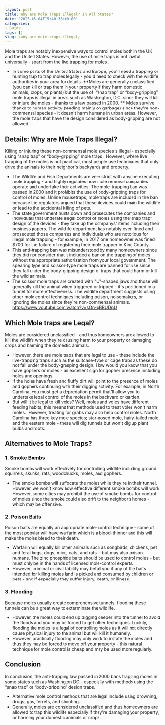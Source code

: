```yaml
---
layout: post
title: Why are Mole Traps Illegal? In All States?
date: '2025-05-04T15:40:36+00:00'
categories:
- Guide
tags: []
slug: /why-are-mole-traps-illegal/
---
```


Mole traps are notably inexpensive ways to control moles both in the UK and the United States. However, the use of mole traps is not lawful universally - apart from the
[live trapping for moles](https://pestpolicy.com/best-mole-traps/)
.
- In some parts of the United States and Europe, you'll need a trapping or hunting trap to trap moles legally - you'd need to check with the wildlife authorities in your area for details.
**Moles are generally unclassified (you can kill or trap them in your property if they harm domestic animals, crops, or plants) but the use of  “snap trap” or “body-gripping” mole traps is illegal in areas such as Washington, D.C. since they will kill or injure the moles - thanks to a law passed in 2000. **
Moles survive thanks to human activity (feeding mainly on garbage) since they're non-commensal species - it doesn't harm humans in urban areas. However, the mole traps that have the design considered as
body-gripping are not allowed.
## Details: Why are Mole Traps Illegal?
Killing or injuring these non-commensal mole species s illegal - especially using
“snap trap” or “body-gripping” mole traps
. However, where live trapping of the moles is not practical, most people use techniques that only drive the animals to their neighbor's backyards and property.
- The Wildlife and Fish Departments are very strict with anyone executing mole trapping - and highly regulates how mole removal companies operate and undertake their activities.
The mole-trapping ban was passed in 2000 and it prohibits the use of body-gripping traps for control of moles. Unline mousetraps, mole traps are included in the ban because the regulators argued that these devices could main the wildlife or lead to the accidental killing of pets.
- The state government hunts down and prosecutes the companies and individuals that underate illegal control of moles using the“snap trap” design of the devices - they take up the companys' items including their business papers.
The wildlife department has notably even fined and prosecuted those companies and individuals who are notorious for illegal mole trapping - for example, in 2017, one homeowner was fined $700 for the failure of registering their mole trapper in King County.
- This anti-trapping ban was misunderstood by many homeowners since they did not consider that it included a ban on the trapping of moles without the appropriate authorization from your local government.
The spearing type and scissor-type mole traps are banned for use since they fall under the body-gripping design of traps that could harm or kill the wild animals.
- The scissor mole traps are created with "U"-shaped jaws and those will generally kill the animal when triggered or tripped - it's positioned in a tunnel for more effectiveness.
The wildlife department suggests using other mole control techniques including poison, noisemakers, or ignoring the moles since they're non-commensal animals.
https://www.youtube.com/watch?v=sOn-qBRUDpU
## Which Mole traps are Legal?
Moles are considered unclassified - and thus homeowners are allowed to kill the wildlife when they're causing harm to your property or damaging crops and harming the domestic animals.
- However, there are mole traps that are legal to use - these include the live-trapping traps such as the suitcase-type or cage traps as these do not fall under the body-grasping design.
How would you know that you have gophers or moles - an excellent sign for gopher presence including holes and openings.
- If the holes have fresh and fluffy dirt will point to the presence of moles and gophers continuing with their digging activity.
For example, in North Carolina, you must get a depredation permit that'll allow you to undertake legal control of the moles in the backyard or garden.
- But will it be legal to kill voles? Well, moles and voles have different feeding habits; this means that methods used to treat voles won't harm moles.  However, treating for grabs may also help control moles.
North Carolina has three key mole species; star-nosed mole, hairy-tailed mole, and the eastern mole - these will dig tunnels but won't dig up plant bulbs and roots.
## Alternatives to Mole Traps?
### 1. Smoke Bombs
Smoke bombs will work effectively for controlling wildlife including
ground squirrels, skunks, rats, woodchucks, moles, and gophers.
- The smoke bombs will suffocate the moles while they're in their tunnel. However, we won't know how effective different smoke bombs will work
However, some cities may prohibit the use of smoke bombs for control of moles since the smoke could also drift to the neighbor’s homes - which may be offensive.
### 2. Poison Baits
Poison baits are equally an appropriate mole-control technique - some of the most popular will have warfarin which is a blood-thinner and this will make the moles bleed to their death.
- Warfarin will equally kill other animals such as songbirds, chickens, pet and feral hogs, dogs, mice, cats, and rats  - but may also poison humans.
The zinc phosphide baits should be used to control moles - but must only be in the hands of licensed mole-control experts.
- However, criminal or civil liability may befall you if any of the baits intended for killing moles land is picked and consumed by children or pets - and if especially they suffer injury, death, or illness.
### 3. Flooding
Because moles usually create comprehensive tunnels, flooding these tunnels can be a great way to exterminate the wildlife.
- However, the moles could end up digging deeper into the tunnel to avoid the floods and you may be forced to get other techniques.
Luckily, flooding the moles is a legal of controlling moles as it will not directly cause physical injury to the animal but will kill it humanely.
- However, practically flooding may only work to irritate the moles and thus they may be forced to move off your property - this natural technique for mole control is cheap and may be used more regularly.
## Conclusion
In conclusion, the anti-trapping law passed in 2000 bans trapping moles in some states such as Washington DC - especially with methods using the “snap trap” or “body-gripping” design traps.
- Alternative mole control methods that are legal include using drowning, drugs, gas, ferrets, and shooting.
- Generally, moles are considered unclassified and thus homeowners are allowed to trap this wildlife especially if they're damaging your property, or harming your domestic animals or crops.
